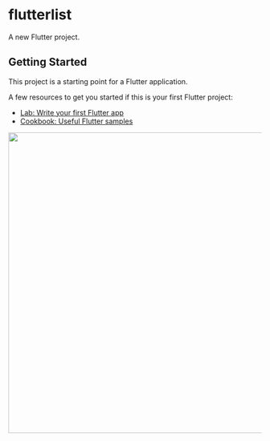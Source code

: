 # flutterlist

A new Flutter project.

## Getting Started

This project is a starting point for a Flutter application.

A few resources to get you started if this is your first Flutter project:

- [Lab: Write your first Flutter app](https://flutter.dev/docs/get-started/codelab)
- [Cookbook: Useful Flutter samples](https://flutter.dev/docs/cookbook)


<p><img align="left" wdith "360" height="600" src="https://user-images.githubusercontent.com/81203075/201557792-df1af650-20db-48ca-bdb0-95b645ba4135.png"></p>
